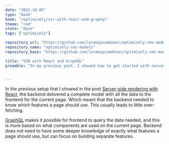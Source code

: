 ```yaml
---
date: "2021-10-05"
type: "book"
book: "/optimizely/ssr-with-react-and-graphql"
theme: "red"
state: "done"
tags: ["optimizely"]

repository_url: "https://github.com/loremipsumdonec/optimizely-cms-models"
repository_name: "optimizely-cms-models"
repository_base: "https://github.com/loremipsumdonec/optimizely-cms-models/blob/master/posts/ssr_with_react_and_graphql"

title: "SSR with React and GraphQL"
preamble: "In my previous post, I showed how to get started with server-side rendering and React. Now I intend to show how to continue with this and add support for GraphQL, so frontend can control which data to get."


---
```


In the previous setup that I showed in the post [Server-side rendering with React](https://www.tiff.se/optimizely/lets-investigate-server-side-rendering), the backend delivered a complete model with all the data to the frontend for the current page. Which meant that the backend needed to know which features a page should use. This usually leads to little over-fetching. 

[GraphQL](https://graphql.org/) makes it possible for frontend to query the data needed, and this is more based on what components are used on the current page. Backend does not need to have some deeper knowledge of exactly what features a page should use, but can focus on building separate features. 

